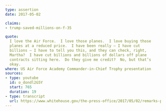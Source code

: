 ```yaml
---
type: assertion
date: 2017-05-02

claims:
- trump-saved-millions-on-f-35

quote:
  I love the Air Force.  I love those planes.  I love buying those
  planes at a reduced price.  I have been really — I have cut
  billions — I have to tell you this, and they can check, right,
  Martha?  I have cut billions and billions of dollars off plane
  contracts sitting here.  Do they give me credit?  No, but that’s
  okay.
where: US Air Force Academy Commander-in-Chief Trophy presentation
sources:
- type: youtube
  id: o_dondl2G5Y
  start: 765
  duration: 19
- type: transcript
  url: https://www.whitehouse.gov/the-press-office/2017/05/02/remarks-president-trump-presentation-commander-chief-trophy-united
---
```

